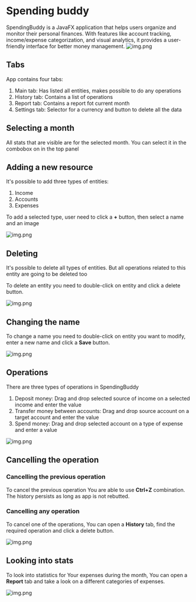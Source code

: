 # Spending buddy

SpendingBuddy is a JavaFX application that helps users organize and monitor their personal finances.
With features like account tracking, income/expense categorization, and visual analytics,
it provides a user-friendly interface for better money management.
![img.png](resources/main.png)

## Tabs

App contains four tabs:
1) Main tab: Has listed all entities, makes possible to do any operations
2) History tab: Contains a list of operations
3) Report tab: Contains a report fot current month
4) Settings tab: Selector for a currency and button to delete all the data

## Selecting a month

All stats that are visible are for the selected month. 
You can select it in the combobox on in the top panel

## Adding a new resource

It's possible to add three types of entities:
1) Income
2) Accounts
3) Expenses

To add a selected type, user need to click a **+** button, then select a name and an image

![img.png](resources/add_entity.png)

## Deleting

It's possible to delete all types of entities. But all operations related to this entity are going to be deleted too

To delete an entity you need to double-click on entity and click a delete button.

![img.png](resources/modify.png)

## Changing the name

To change a name you need to double-click on entity you want to modify, enter a new name and click a **Save** button.

![img.png](resources/modify.png)


## Operations

There are three types of operations in SpendingBuddy

1) Deposit money: Drag and drop selected source of income on a selected income and enter the value
2) Transfer money between accounts: Drag and drop source account on a target account and enter the value
3) Spend money: Drag and drop selected account on a type of expense and enter a value

![img.png](resources/transfer.png)

## Cancelling the operation

### Cancelling the previous operation

To cancel the previous operation You are able to use **Ctrl+Z** combination. 
The history persists as long as app is not rebutted.


### Cancelling any operation

To cancel one of the operations, You can open a **History** tab, find the required operation and click a delete button.

![img.png](resources/history.png)

## Looking into stats

To look into statistics for Your expenses during the month, You can open a **Report** tab
and take a look on a different categories of expenses.

![img.png](resources/stats.png)
